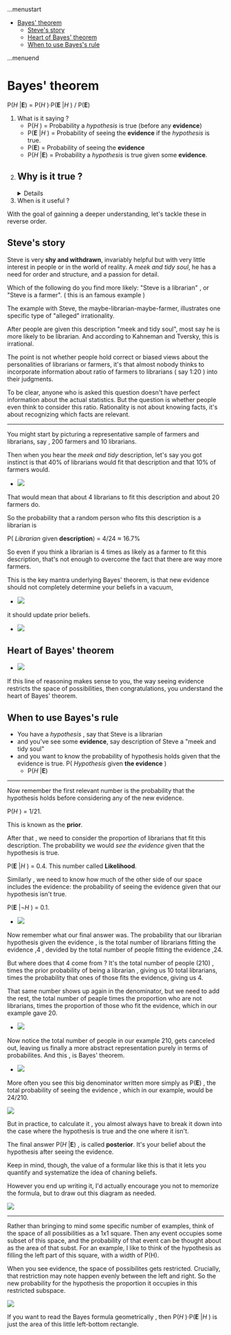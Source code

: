 ...menustart

 - [Bayes' theorem](#876a7616557a158b737cb2c8ac29802e)
     - [Steve's story](#15050a66ef13d9d540df239e4d1e37d2)
     - [Heart of Bayes' theorem](#385197024bf25ae23f2f4cca723d3c62)
     - [When to use Bayes's rule](#02747bb5d2c4f6da1c5a0b6bde6c33a1)

...menuend


<h2 id="876a7616557a158b737cb2c8ac29802e"></h2>


# Bayes' theorem

P(*H* |**E**) = P(*H* )·P(**E** |*H* ) / P(**E**)

1. What is it saying ?
    - P(*H* ) = Probability a *hypothesis* is true (before any **evidence**)
    - P(**E** |*H* ) = Probability of seeing the **evidence** if the *hypothesis* is true.
    - P(**E**) = Probability of seeing the **evidence** 
    - P(*H* |**E**) = Probability a *hypothesis* is true given some **evidence**. 
2. Why is it true ?
    - 
    <details>
    <img src="../imgs/bayes_theorem_graph.png">
    </details>
3. When is it useful ?


With the goal of gainning a deeper understanding, let's tackle these in reverse order.


<h2 id="15050a66ef13d9d540df239e4d1e37d2"></h2>


## Steve's story 

Steve is very **shy and withdrawn**, invariably helpful but with very little interest in people or in the world of reality. A *meek and tidy soul*, he has a need for order and structure, and a passion for detail.

Which of the following do you find more likely:  "Steve is a librarian" , or "Steve is a farmer". ( this is an famous example )

The example with Steve, the maybe-librarian-maybe-farmer, illustrates one specific type of "alleged" irrationality. 

After people are given this description "meek and tidy soul", most say he is more likely to be librarian. And according to Kahneman and Tversky, this is irrational. 

The point is not whether people hold correct or biased views about the personalities of librarians or farmers, it's that almost nobody thinks to incorporate information about ratio of farmers to librarians ( say 1:20 )   into their judgments. 

To be clear, anyone who is asked this question doesn't have perfect information about the actual statistics. But the question is whether people even think to consider this ratio. Rationality is not about knowing facts, it's about recognizing which facts are relevant. 

---

You might start by picturing a representative sample of farmers and librarians, say , 200 farmers and 10 librarians.

Then when you hear the *meek and tidy* description, let's say you got instinct is that 40% of librarians would fit that description and that 10% of farmers would. 

- ![](../imgs/steven_story.png)

That would mean that about 4 librarians to fit this description and about 20 farmers do. 

So the probability that a random person who fits this description is a librarian is 

P( *Librarian*  given **description**) = 4/24 ≈ 16.7%

So even if you think a librarian is 4 times as likely as a farmer to fit this description, that's not enough to overcome the fact that there are way more farmers. 


This is the key mantra underlying Bayes' theorem, is that new evidence should not completely determine your beliefs in a vacuum, 

- ![](../imgs/steve_story_2.png)

it should update prior beliefs.

- ![](../imgs/steve_story_3.png)


<h2 id="385197024bf25ae23f2f4cca723d3c62"></h2>


## Heart of Bayes' theorem


- ![](../imgs/steve_story_4.png)

If this line of reasoning makes sense to you, the way seeing evidence restricts the space of possibilities, then congratulations, you understand the heart of Bayes' theorem. 


<h2 id="02747bb5d2c4f6da1c5a0b6bde6c33a1"></h2>


## When to use Bayes's rule 

- You have a *hypothesis* , say that Steve is a librarian
- and you've see some **evidence**,  say description of Steve a "meek and tidy soul"
- and you want to know the probability of hypothesis holds given that the evidence is true.  P( *Hypothesis* given **the evidence** )
    - P(*H* |**E**) 

---

Now remember the first relevant number is the probability that the hypothesis holds before considering any of the new evidence.

P(*H* ) = 1/21.

This is known as the **prior**.

After that , we need to consider the proportion of librarians that fit this description. The probability we would *see the evidence* given that the hypothesis is true. 

P(**E** |*H* ) = 0.4.   This number called **Likelihood**.

Similarly , we need to know how much of the other side of our space includes the evidence: the probability of seeing the evidence given that our hypothesis isn't true.

P(**E** |¬*H* ) = 0.1. 

- ![](../imgs/3b1b_bayes_0.png)

Now remember what our final answer was. The probability that our librarian hypothesis given the evidence , is the total number of librarians fitting the evidence ,4 , devided by the total number of people fitting the evidence ,24. 

But where does that 4 come from ?  It's the total number of people (210) , times the prior probability of being a librarian , giving us 10 total librarians, times the probability that ones of those fits the evidence, giving us 4. 

That same number shows up again in the denominator, but we need to add the rest, the total number of peaple times the proportion who are not librarians,  times the proportion of those who fit the evidence, which in our example gave 20. 

- ![](../imgs/3b1b_bayes_1.png)

Now notice the total number of people in our example 210, gets canceled out, leaving us finally a more abstract representation purely in terms of probabilites. And this , is Bayes' theorem.

- ![](../imgs/3b1b_bayes_2.png)

More often you see this big denominator written more simply as P(**E**) , the total probability of seeing the evidence , which in our example, would be 24/210. 

![](../imgs/3b1b_bayes_3.png)

But in practice, to calculate it , you almost always have to break it down into the case where the hypothesis is true and the one where it isn't.

The final answer P(*H* |**E**) , is called **posterior**. It's your belief about the hypothesis after seeing the evidence. 

Keep in mind, though, the value of a formular like this is that it lets you quantify and systematize the idea of chaning beliefs.

However you end up writing it, I'd actually encourage you not to memorize the formula, but to draw out this diagram as needed. 

![](../imgs/3b1b_bayes_4.png)

----

Rather than bringing to mind some specific number of examples, think of the space of all possibilities as a 1x1 square. Then any event occupies some subset of this space, and the probability of that event can be thought about as the area of that subst. For an example, I like to think of the hypothesis as filling the left part of this square, with a width of P(H).

When you see evidence, the space of possibilites gets restricted. Crucially, that restriction may note happen evenly between the left and right. So the new probability for the hypothesis the proportion it occupies in this restricted subspace.

![](../imgs/3b1b_bayes_5.png)

If you want to read the Bayes formula geometrically , then P(*H* )·P(**E** |*H* )  is just the area of this little left-bottom rectangle. 




